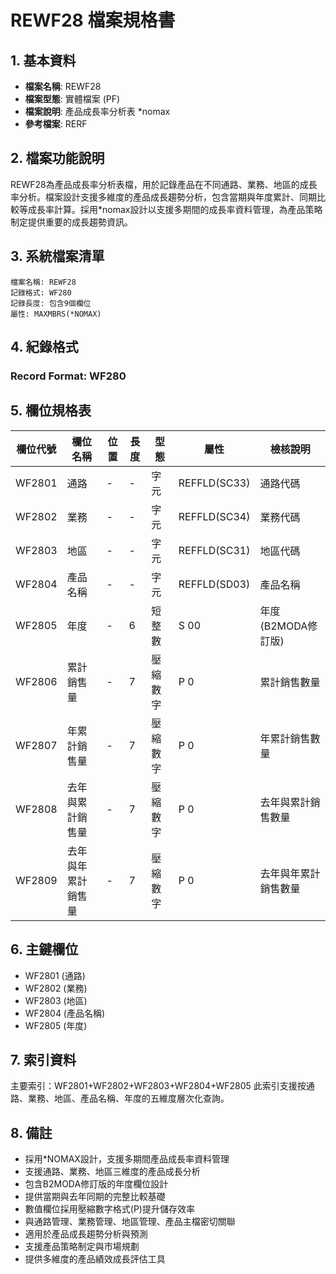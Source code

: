 # REWF28 檔案規格書

## 1. 基本資料
- **檔案名稱**: REWF28
- **檔案型態**: 實體檔案 (PF)
- **檔案說明**: 產品成長率分析表 *nomax
- **參考檔案**: RERF

## 2. 檔案功能說明
REWF28為產品成長率分析表檔，用於記錄產品在不同通路、業務、地區的成長率分析。檔案設計支援多維度的產品成長趨勢分析，包含當期與年度累計、同期比較等成長率計算。採用*nomax設計以支援多期間的成長率資料管理，為產品策略制定提供重要的成長趨勢資訊。

## 3. 系統檔案清單
```
檔案名稱: REWF28
記錄格式: WF280
記錄長度: 包含9個欄位
屬性: MAXMBRS(*NOMAX)
```

## 4. 紀錄格式
### Record Format: WF280

## 5. 欄位規格表

| 欄位代號 | 欄位名稱 | 位置 | 長度 | 型態 | 屬性 | 檢核說明 |
|---------|----------|------|------|------|------|----------|
| WF2801 | 通路 | - | - | 字元 | REFFLD(SC33) | 通路代碼 |
| WF2802 | 業務 | - | - | 字元 | REFFLD(SC34) | 業務代碼 |
| WF2803 | 地區 | - | - | 字元 | REFFLD(SC31) | 地區代碼 |
| WF2804 | 產品名稱 | - | - | 字元 | REFFLD(SD03) | 產品名稱 |
| WF2805 | 年度 | - | 6 | 短整數 | S 00 | 年度(B2MODA修訂版) |
| WF2806 | 累計銷售量 | - | 7 | 壓縮數字 | P 0 | 累計銷售數量 |
| WF2807 | 年累計銷售量 | - | 7 | 壓縮數字 | P 0 | 年累計銷售數量 |
| WF2808 | 去年與累計銷售量 | - | 7 | 壓縮數字 | P 0 | 去年與累計銷售數量 |
| WF2809 | 去年與年累計銷售量 | - | 7 | 壓縮數字 | P 0 | 去年與年累計銷售數量 |

## 6. 主鍵欄位
- WF2801 (通路)
- WF2802 (業務)
- WF2803 (地區)
- WF2804 (產品名稱)
- WF2805 (年度)

## 7. 索引資料
主要索引：WF2801+WF2802+WF2803+WF2804+WF2805
此索引支援按通路、業務、地區、產品名稱、年度的五維度層次化查詢。

## 8. 備註
- 採用*NOMAX設計，支援多期間產品成長率資料管理
- 支援通路、業務、地區三維度的產品成長分析
- 包含B2MODA修訂版的年度欄位設計
- 提供當期與去年同期的完整比較基礎
- 數值欄位採用壓縮數字格式(P)提升儲存效率
- 與通路管理、業務管理、地區管理、產品主檔密切關聯
- 適用於產品成長趨勢分析與預測
- 支援產品策略制定與市場規劃
- 提供多維度的產品績效成長評估工具 